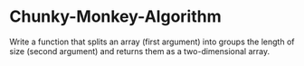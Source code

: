 # Chunky-Monkey-Algorithm
Write a function that splits an array (first argument) into groups the length of size (second argument) and returns them as a two-dimensional array.
